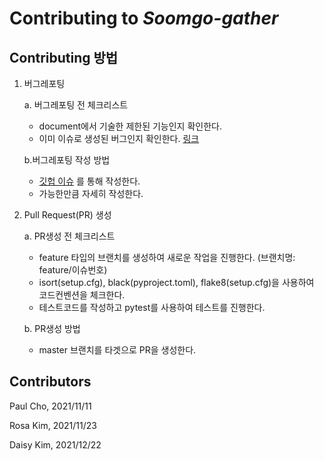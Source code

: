 # Contributing to _Soomgo-gather_

Contributing 방법
------------

1. 버그레포팅

    a. 버그레포팅 전 체크리스트
    * document에서 기술한 제한된 기능인지 확인한다.
    * 이미 이슈로 생성된 버그인지 확인한다. [링크](https://github.com/Soomgo-Platform/soomgo-gather/issues)

    b.버그레포팅 작성 방법
    * [깃헙 이슈](https://github.com/Soomgo-Platform/soomgo-gather/issues) 를 통해 작성한다.
    * 가능한만큼 자세히 작성한다.

2. Pull Request(PR) 생성

    a. PR생성 전 체크리스트
    * feature 타입의 브랜치를 생성하여 새로운 작업을 진행한다. (브랜치명: feature/이슈번호)
    * isort(setup.cfg), black(pyproject.toml), flake8(setup.cfg)을 사용하여 코드컨벤션을 체크한다.
    * 테스트코드를 작성하고 pytest를 사용하여 테스트를 진행한다.

    b. PR생성 방법
    * master 브랜치를 타겟으로 PR을 생성한다.

Contributors
------------

Paul Cho, 2021/11/11

Rosa Kim, 2021/11/23

Daisy Kim, 2021/12/22
